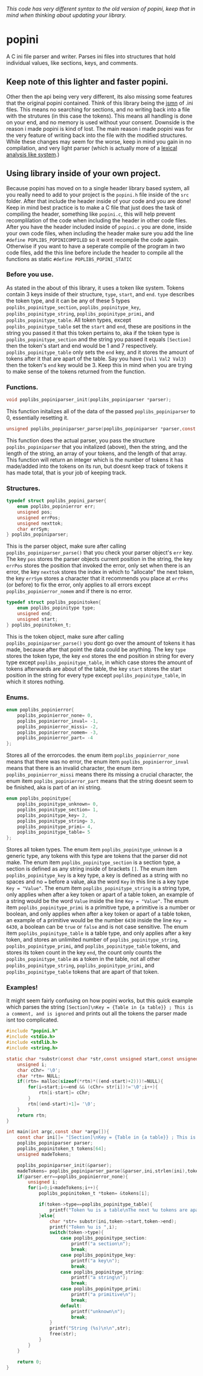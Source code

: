 *This code has very different syntax to the old version of popini, keep that in mind when thinking about updating your library.*
# popini
A C ini file parser and writer. Parses ini files into structures that hold individual values, like sections, keys, and comments.
## Keep note of this lighter and faster popini.
Other then the api being very very different, its also missing some features that the original popini contained. Think of this library being the [jsmn](https://github.com/zserge/jsmn) of .ini files. This means no searching for sections, and no writing back into a file with the strutures (in this case the tokens). This means all handling is done on your end, and no memory is used without your consent. Downside is the reason i made popini is kind of lost. The main reason i made popini was for the very feature of writing back into the file with the modified structures. While these changes may seem for the worse, keep in mind you gain in no compilation, and very light parser (which is actually more of a [lexical analysis like system](https://en.wikipedia.org/wiki/Lexical_analysis).)
## Using library inside of your own project.
Because popini has moved on to a single header library based system, all you really need to add to your project is the `popini.h` file inside of the `src` folder. After that include the header inside of your code and you are done! Keep in mind best practice is to make a C file that just does the task of compiling the header, something like `popini.c`, this will help prevent recomplilation of the code when including the header in other code files. After you have the header included inside of `popini.c` you are done, inside your own code files, when including the header make sure you add the line `#define POPLIBS_POPINICOMPILED` so it wont recompile the code again. Otherwise if you want to have a seperate compile of the program in two code files, add the this line before include the header to compile all the functions as static `#define POPLIBS_POPINI_STATIC`

### Before you use.
As stated in the about of this library, it uses a token like system. Tokens contain 3 keys inside of their structure, `type`, `start`, and `end`. `type` describes the token type, and it can be any of these 5 types `poplibs_popinitype_section`, `poplibs_popinitype_key`, `poplibs_popinitype_string`, `poplibs_popinitype_primi`, and `poplibs_popinitype_table`. All token types, except `poplibs_popinitype_table` set the `start` and `end`, these are positions in the string you passed it that this token pertains to, aka if the token type is `poplibs_popinitype_section` and the string you passed it equals `[Section]` then the token's start and end would be 1 and 7 respectively. `poplibs_popinitype_table` only sets the `end` key, and it stores the amount of tokens after it that are apart of the table. Say you have `{Val1 Val2 Val3}` then the token's `end` key would be 3.
Keep this in mind when you are trying to make sense of the tokens returned from the function.

### Functions.
```c
void poplibs_popiniparser_init(poplibs_popiniparser *parser);
```
This function initalizes all of the data of the passed `poplibs_popiniparser` to 0, essentially resetting it.

```c
unsigned poplibs_popiniparser_parse(poplibs_popiniparser *parser,const char *str,const unsigned strlen,poplibs_popinitoken_t *tokens,const unsigned tokenlen);
```
This function does the actual parser, you pass the structure `poplibs_popiniparser` that you initalized (above), then the string, and the length of the string, an array of your tokens, and the length of that array. This function will return an integer which is the number of tokens it has made/added into the tokens on its run, but doesnt keep track of tokens it has made total, that is your job of keeping track.

### Structures.
```c
typedef struct poplibs_popini_parser{
	enum poplibs_popinierror err;
	unsigned pos;
	unsigned errPos;
	unsigned nexttok;
	char errSym;
} poplibs_popiniparser;
```
This is the parser object, make sure after calling `poplibs_popiniparser_parse()` that you check your parser object's `err` key.
The key `pos` stores the parser objects current position in the string, the key `errPos` stores the position that invoked the error, only set when there is an error, the key `nexttok` stores the index in which to "allocate" the next token, the key `errSym` stores a character that it recommends you place at `errPos` (or before) to fix the error, only applies to all errors except `poplibs_popinierror_nomem` and if there is no error.

```c
typedef struct poplibs_popinitoken{
	enum poplibs_popinitype type;
	unsigned end;
	unsigned start;
} poplibs_popinitoken_t;
```
This is the token object, make sure after calling `poplibs_popiniparser_parse()` you dont go over the amount of tokens it has made, because after that point the data could be anything. The key `type` stores the token type, the key `end` stores the end position in string for every type except `poplibs_popinitype_table`, in which case stores the amount of tokens afterwards are about of the table, the key `start` stores the start position in the string for every type except `poplibs_popinitype_table`, in which it stores nothing.

### Enums.
```c
enum poplibs_popinierror{
	poplibs_popinierror_none= 0,
	poplibs_popinierror_inval= -1,
	poplibs_popinierror_missi= -2,
	poplibs_popinierror_nomem= -3,
	poplibs_popinierror_part= -4
};
```
Stores all of the errorcodes. the enum item `poplibs_popinierror_none` means that there was no error, the enum item `poplibs_popinierror_inval` means that there is an invalid character, the enum item `poplibs_popinierror_missi` means there its missing a crucial character, the enum item `poplibs_popinierror_part` means that the string doesnt seem to be finished, aka is part of an ini string.

```c
enum poplibs_popinitype{
	poplibs_popinitype_unknown= 0,
	poplibs_popinitype_section= 1,
	poplibs_popinitype_key= 2,
	poplibs_popinitype_string= 3,
	poplibs_popinitype_primi= 4,
	poplibs_popinitype_table= 5
};
```
Stores all token types. The enum item `poplibs_popinitype_unknown` is a generic type, any tokens with this type are tokens that the parser did not make. The enum item `poplibs_popinitype_section` is a section type, a section is defined as any string inside of brackets `[]`. The enum item `poplibs_popinitype_key` is a key type, a key is defined as a string with no spaces and no `=` before a value, aka the word `Key` in this line is a key type `Key = "Value"`. The enum item `poplibs_popinitype_string` is a string type, only applies when after a key token or apart of a table token, an example of a string would be the word `Value` inside the line `Key = "Value"`. The enum item `poplibs_popinitype_primi` is a primitive type, a primitive is a number or boolean, and only applies when after a key token or apart of a table token, an example of a primitive would be the number `6430` inside the line `Key = 6430`, a boolean can be `true` or `false` and is not case sensitive. The enum item `poplibs_popinitype_table` is a table type, and only applies after a key token, and stores an unlimited number of `poplibs_popinitype_string`, `poplibs_popinitype_primi`, and `poplibs_popinitype_table` tokens, and stores its token count in the key `end`, the count only counts the `poplibs_popinitype_table` as a token in the table, not all other `poplibs_popinitype_string`, `poplibs_popinitype_primi`, and `poplibs_popinitype_table` tokens that are apart of that token.

### Examples!
It might seem fairly confusing on how popini works, but this quick example which parses the string `[Section]\nKey = {Table in {a table}} ; This is a comment, and is ignored` and prints out all the tokens the parser made isnt too complicated.

```c
#include "popini.h"
#include <stdio.h>
#include <stdlib.h>
#include <string.h>

static char *substr(const char *str,const unsigned start,const unsigned end){
	unsigned i;
	char cChr= '\0';
	char *rtn= NULL;
	if((rtn= malloc(sizeof(*rtn)*((end-start)+2)))!=NULL){
		for(i=start;i<=end && (cChr= str[i])!='\0';i++){
			rtn[i-start]= cChr;
		}
		rtn[(end-start)+1]= '\0';
	}
	return rtn;
}

int main(int argc,const char *argv[]){
	const char ini[]= "[Section]\nKey = {Table in {a table}} ; This is a comment, and is ignored";
	poplibs_popiniparser parser;
	poplibs_popinitoken_t tokens[64];
	unsigned madeTokens;

	poplibs_popiniparser_init(&parser);
	madeTokens= poplibs_popiniparser_parse(&parser,ini,strlen(ini),tokens,64);
	if(parser.err==poplibs_popinierror_none){
		unsigned i;
		for(i=0;i<madeTokens;i++){
			poplibs_popinitoken_t *token= &tokens[i];

			if(token->type==poplibs_popinitype_table){
				printf("Token %u is a table\nThe next %u tokens are apart of this token\n\n",i,token->end);
			}else{
				char *str= substr(ini,token->start,token->end);
				printf("Token %u is ",i);
				switch(token->type){
					case poplibs_popinitype_section:
						printf("a section\n");
						break;
					case poplibs_popinitype_key:
						printf("a key\n");
						break;
					case poplibs_popinitype_string:
						printf("a string\n");
						break;
					case poplibs_popinitype_primi:
						printf("a primitive\n");
						break;
					default:
						printf("unknown\n");
						break;
				}
				printf("String (%s)\n\n",str);
				free(str);
			}
		}
	}

	return 0;
}
```